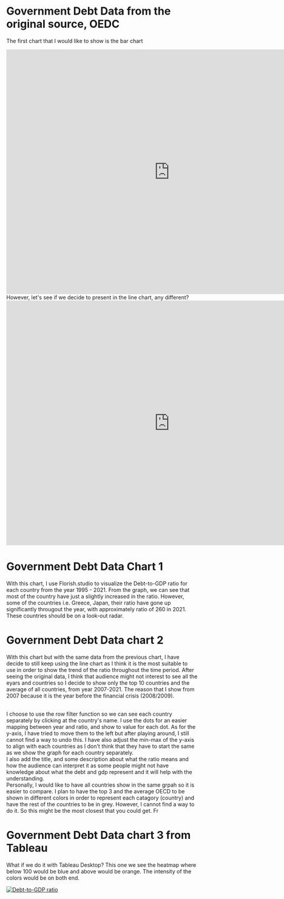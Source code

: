 # Government Debt Data from the original source, OEDC
The first chart that I would like to show is the bar chart
<iframe src="https://data.oecd.org/chart/6OaZ" width="860" height="645" style="border: 0" mozallowfullscreen="true" webkitallowfullscreen="true" allowfullscreen="true"><a href="https://data.oecd.org/chart/6OaZ" target="_blank">OECD Chart: General government debt, Total, % of GDP, Annual, 2021</a></iframe>

<br/>
However, let's see if we decide to present in the line chart, any different?
<iframe src="https://data.oecd.org/chart/6OaQ" width="860" height="645" style="border: 0" mozallowfullscreen="true" webkitallowfullscreen="true" allowfullscreen="true"><a href="https://data.oecd.org/chart/6OaQ" target="_blank">OECD Chart: General government debt, Total, % of GDP, Annual, 2019 – 2021</a></iframe>

# Government Debt Data Chart 1
With this chart, I use Florish.studio to visualize the Debt-to-GDP ratio for each country from the year 1995 - 2021. 
From the graph, we can see that most of the country have just a slightly increased in the ratio.
However, some of the countries i.e. Greece, Japan, their ratio have gone up significantly througout the year, with approximately ratio of 260 in 2021. 
These countries should be on a look-out radar.

<div class="flourish-embed flourish-chart" data-src="visualisation/11140405"><script src="https://public.flourish.studio/resources/embed.js"></script></div>

# Government Debt Data chart 2
With this chart but with the same data from the previous chart, I have decide to still keep using the line chart as I think it is the most suitable to use in order to show the trend of the ratio throughout the time period. After seeing the original data, I think that audience might not interest to see all the eyars and countries so I decide to show only the top 10 countries and the average of all countries, from year 2007-2021. The reason that I show from 2007 because it is the year before the financial crisis (2008/2009). 

<br/>
I choose to use the row filter function so we can see each country separately by clicking at the country's name. I use the dots for an easier mapping between year and ratio, and show to value for each dot. As for the y-axis, I have tried to move them to the left but after playing around, I still cannot find a way to undo this. I have also adjust the min-max of the y-axis to align with each countries as I don't think that they have to start the same as we show the graph for each country separately. 

<br/>
I also add the title, and some description about what the ratio means and how the audience can interpret it as some people might not have knowledge about what the debt and gdp represent and it will help with the understanding.

<br/>
Personally, I would like to have all countries show in the same grpah so it is easier to compare. I plan to have the top 3 and the average OECD to be shown in different colors in order to represent each catagory (country) and have the rest of the countries to be in grey. However, I cannot find a way to do it. So this might be the most closest that you could get. Fr

<div class="flourish-embed flourish-chart" data-src="visualisation/11140784"><script src="https://public.flourish.studio/resources/embed.js"></script></div>

# Government Debt Data chart 3 from Tableau
What if we do it with Tableau Desktop? This one we see the heatmap where below 100 would be blue and above would be orange. The intensity of the colors would be on both end.
<br/>
<div class='tableauPlaceholder' id='viz1663075460853' style='position: relative'><noscript><a href='#'><img alt='Debt-to-GDP ratio ' src='https:&#47;&#47;public.tableau.com&#47;static&#47;images&#47;De&#47;Debt-to-RatioOECD&#47;OECD&#47;1_rss.png' style='border: none' /></a></noscript><object class='tableauViz'  style='display:none;'><param name='host_url' value='https%3A%2F%2Fpublic.tableau.com%2F' /> <param name='embed_code_version' value='3' /> <param name='site_root' value='' /><param name='name' value='Debt-to-RatioOECD&#47;OECD' /><param name='tabs' value='no' /><param name='toolbar' value='yes' /><param name='static_image' value='https:&#47;&#47;public.tableau.com&#47;static&#47;images&#47;De&#47;Debt-to-RatioOECD&#47;OECD&#47;1.png' /> <param name='animate_transition' value='yes' /><param name='display_static_image' value='yes' /><param name='display_spinner' value='yes' /><param name='display_overlay' value='yes' /><param name='display_count' value='yes' /><param name='language' value='en-US' /></object></div>                
<script type='text/javascript'>                    
  var divElement = document.getElementById('viz1663075460853');                    
  var vizElement = divElement.getElementsByTagName('object')[0];                    
  vizElement.style.width='100%';vizElement.style.height=(divElement.offsetWidth*0.75)+'px';                    
  var scriptElement = document.createElement('script');                    
  scriptElement.src = 'https://public.tableau.com/javascripts/api/viz_v1.js';                    
  vizElement.parentNode.insertBefore(scriptElement, vizElement);                
</script> 
